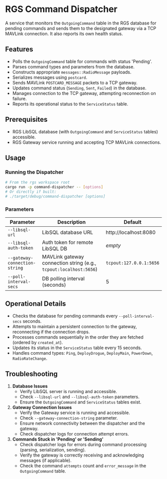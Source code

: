 # RGS Command Dispatcher

A service that monitors the `OutgoingCommand` table in the RGS database for pending commands and sends them to the designated gateway via a TCP MAVLink connection. It also reports its own health status.

## Features

- Polls the `OutgoingCommand` table for commands with status 'Pending'.
- Parses command types and parameters from the database.
- Constructs appropriate `messages::RadioMessage` payloads.
- Serializes messages using `postcard`.
- Sends MAVLink `POSTCARD_MESSAGE` packets to a TCP gateway.
- Updates command status (`Sending`, `Sent`, `Failed`) in the database.
- Manages connection to the TCP gateway, attempting reconnection on failure.
- Reports its operational status to the `ServiceStatus` table.

## Prerequisites

- RGS LibSQL database (with `OutgoingCommand` and `ServiceStatus` tables) accessible.
- RGS Gateway service running and accepting TCP MAVLink connections.

## Usage

### Running the Dispatcher

```sh
# From the rgs workspace root
cargo run -p command-dispatcher -- [options]
# Or directly if built:
# ./target/debug/command-dispatcher [options]
```

### Parameters

| Parameter                   | Description                                                              | Default                    |
|-----------------------------|--------------------------------------------------------------------------|----------------------------|
| `--libsql-url`              | LibSQL database URL                                                      | http://localhost:8080      |
| `--libsql-auth-token`       | Auth token for remote LibSQL DB                                            | *empty*                    |
| `--gateway-connection-string` | MAVLink gateway connection string (e.g., `tcpout:localhost:5656`)        | `tcpout:127.0.0.1:5656`    |
| `--poll-interval-secs`      | DB polling interval (seconds)                                            | 5                          |

## Operational Details

- Checks the database for pending commands every `--poll-interval-secs` seconds.
- Attempts to maintain a persistent connection to the gateway, reconnecting if the connection drops.
- Processes commands sequentially in the order they are fetched (ordered by `created_at`).
- Updates its status in the `ServiceStatus` table every 15 seconds.
- Handles command types: `Ping`, `DeployDrogue`, `DeployMain`, `PowerDown`, `RadioRateChange`.

## Troubleshooting

1.  **Database Issues**
    - Verify LibSQL server is running and accessible.
    - Check `--libsql-url` and `--libsql-auth-token` parameters.
    - Ensure the `OutgoingCommand` and `ServiceStatus` tables exist.
2.  **Gateway Connection Issues**
    - Verify the Gateway service is running and accessible.
    - Check `--gateway-connection-string` parameter.
    - Ensure network connectivity between the dispatcher and the gateway.
    - Check dispatcher logs for connection attempt errors.
3.  **Commands Stuck in 'Pending' or 'Sending'**
    - Check dispatcher logs for errors during command processing (parsing, serialization, sending).
    - Verify the gateway is correctly receiving and acknowledging messages (if applicable).
    - Check the command `attempts` count and `error_message` in the `OutgoingCommand` table.
